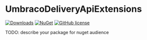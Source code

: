 # UmbracoDeliveryApiExtensions

[![Downloads](https://img.shields.io/nuget/dt/Umbraco.Community.UmbracoDeliveryApiExtensions?color=cc9900)](https://www.nuget.org/packages/Umbraco.Community.UmbracoDeliveryApiExtensions/)
[![NuGet](https://img.shields.io/nuget/vpre/Umbraco.Community.UmbracoDeliveryApiExtensions?color=0273B3)](https://www.nuget.org/packages/Umbraco.Community.UmbracoDeliveryApiExtensions)
[![GitHub license](https://img.shields.io/github/license/ByteCrumb/Umbraco.Community.DeliveryApiExtensions?color=8AB803)](https://github.com/ByteCrumb/Umbraco.Community.DeliveryApiExtensions/blob/main/LICENSE)

TODO: describe your package for nuget audience